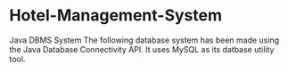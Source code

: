 # Hotel-Management-System
Java DBMS System
The following database system has been made using the Java Database Connectivity API. It uses MySQL as its datbase utility tool.

